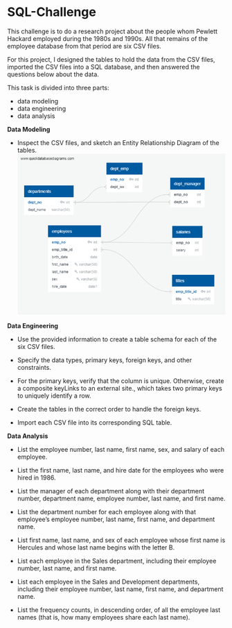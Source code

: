 # SQL-Challenge

This challenge is to do a research project about the people whom Pewlett Hackard employed during the 1980s and 1990s. All that remains of the employee database from that period are six CSV files.

For this project, I designed the tables to hold the data from the CSV files, imported the CSV files into a SQL database, and then answered the questions below about the data.

This task is divided into three parts: 
* data modeling 
* data engineering
* data analysis

**Data Modeling** 
* Inspect the CSV files, and sketch an Entity Relationship Diagram of the tables. 
![Entity Relationship Diagram - Pewlett Hackard](<ERD-Pewlett-Hackard.png>)

**Data Engineering**
* Use the provided information to create a table schema for each of the six CSV files. 

* Specify the data types, primary keys, foreign keys, and other constraints.

* For the primary keys, verify that the column is unique. Otherwise, create a composite keyLinks to an external site., which takes two primary keys to uniquely identify a row.

* Create the tables in the correct order to handle the foreign keys.

* Import each CSV file into its corresponding SQL table.

**Data Analysis**
* List the employee number, last name, first name, sex, and salary of each employee.

* List the first name, last name, and hire date for the employees who were hired in 1986.

* List the manager of each department along with their department number, department name, employee number, last name, and first name.

* List the department number for each employee along with that employee’s employee number, last name, first name, and department name.

* List first name, last name, and sex of each employee whose first name is Hercules and whose last name begins with the letter B.

* List each employee in the Sales department, including their employee number, last name, and first name.

* List each employee in the Sales and Development departments, including their employee number, last name, first name, and department name.

* List the frequency counts, in descending order, of all the employee last names (that is, how many employees share each last name).